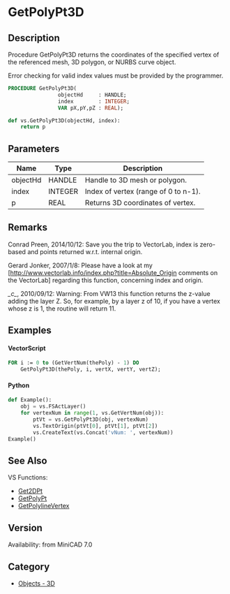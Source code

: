 # GetPolyPt3D

## Description
Procedure GetPolyPt3D returns the coordinates of the specified vertex of the referenced mesh, 3D polygon, or NURBS curve object.

Error checking for valid index values must be provided by the programmer.

```pascal
PROCEDURE GetPolyPt3D(
				objectHd     : HANDLE;
				index        : INTEGER;
				VAR pX,pY,pZ : REAL);
```

```python
def vs.GetPolyPt3D(objectHd, index):
    return p
```

## Parameters
|Name|Type|Description|
|---|---|---|
|objectHd|HANDLE|Handle to 3D mesh or polygon.|
|index|INTEGER|Index of vertex (range of 0 to n-1).|
|p|REAL|Returns 3D coordinates of vertex.|

## Remarks
Conrad Preen, 2014/10/12: Save you the trip to VectorLab, index is zero-based and points returned w.r.t. internal origin.

Gerard Jonker, 2007/1/8:  Please have a look at my [http://www.vectorlab.info/index.php?title=Absolute_Origin comments on the VectorLab] regarding this function, concerning index and origin.

*\_c\_*, 2010/09/12: Warning: From VW13 this function returns the z-value adding the layer Z. So, for example, by a layer z of 10, if you have a vertex whose z is 1, the routine will return 11.

## Examples
#### VectorScript ####
```pascal
FOR i := 0 to (GetVertNum(thePoly) - 1) DO
    GetPolyPt3D(thePoly, i, vertX, vertY, vertZ);
```
#### Python ####
```python
def Example():
    obj = vs.FSActLayer()
    for vertexNum in range(1, vs.GetVertNum(obj)):
        ptVt = vs.GetPolyPt3D(obj, vertexNum)
        vs.TextOrigin(ptVt[0], ptVt[1], ptVt[2])
        vs.CreateText(vs.Concat('vNum: ', vertexNum))
Example()
```

## See Also
VS Functions:
* [Get2DPt](Get2DPt.md)
* [GetPolyPt](GetPolyPt.md)
* [GetPolylineVertex](GetPolylineVertex.md)

## Version
Availability: from MiniCAD 7.0

## Category
* [Objects - 3D](../Categories/Objects%20-%203D.md)
